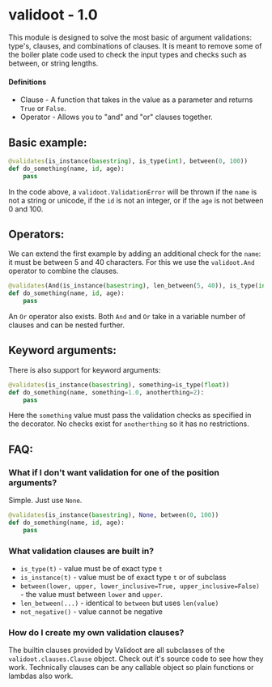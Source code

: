 # validoot - 1.0

This module is designed to solve the most basic of argument validations:
type's, clauses, and combinations of clauses. It is meant to remove some of the
boiler plate code used to check the input types and checks such as between, or
string lengths.

#### Definitions

* Clause - A function that takes in the value as a parameter and returns `True` or `False`.
* Operator - Allows you to "and" and "or" clauses together.

## Basic example:

```python
@validates(is_instance(basestring), is_type(int), between(0, 100))
def do_something(name, id, age):
    pass
```

In the code above, a `validoot.ValidationError` will be thrown if the `name`
is not a string or unicode, if the `id` is not an integer, or if the `age`
is not between 0 and 100.

## Operators:

We can extend the first example by adding an additional check for the `name`:
it must be between 5 and 40 characters. For this we use the `validoot.And` operator
to combine the clauses.

```python
@validates(And(is_instance(basestring), len_between(5, 40)), is_type(int), between(0, 100))
def do_something(name, id, age):
    pass
```

An `Or` operator also exists. Both `And` and `Or` take in a variable number of
clauses and can be nested further.

## Keyword arguments:

There is also support for keyword arguments:

```python
@validates(is_instance(basestring), something=is_type(float))
def do_something(name, something=1.0, anotherthing=2):
    pass
```

Here the `something` value must pass the validation checks as specified in the decorator.
No checks exist for `anotherthing` so it has no restrictions.

## FAQ:

### What if I don't want validation for one of the position arguments?
Simple. Just use `None`.

```python
@validates(is_instance(basestring), None, between(0, 100))
def do_something(name, id, age):
    pass
```

### What validation clauses are built in?

* `is_type(t)` - value must be of exact type `t`
* `is_instance(t)` - value must be of exact type `t` or of subclass
* `between(lower, upper, lower_inclusive=True, upper_inclusive=False)` - the value must between `lower` and `upper`.
* `len_between(...)` - identical to `between` but uses `len(value)`
* `not_negative()` - value cannot be negative

### How do I create my own validation clauses?
The builtin clauses provided by Validoot are all subclasses of the `validoot.clauses.Clause`
object. Check out it's source code to see how they work. Technically clauses can
be any callable object so plain functions or lambdas also work.
